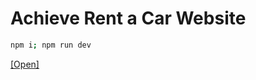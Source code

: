# Achieve Rent a Car Website

```sh
npm i; npm run dev
```

[[Open]](https://achieverentacar.com/en)
